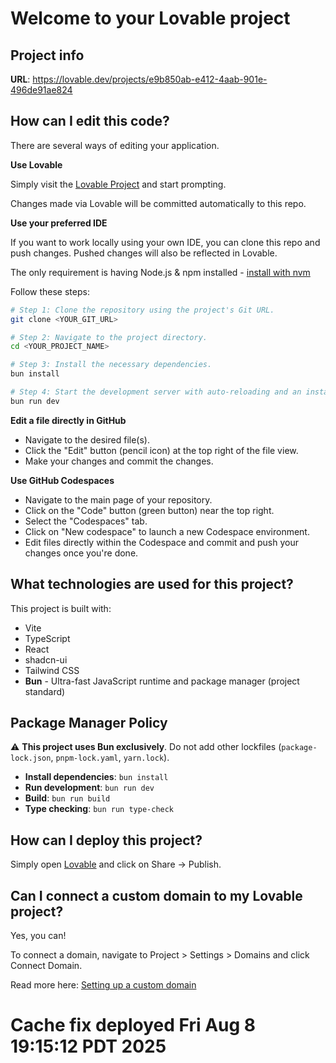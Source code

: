 # Welcome to your Lovable project

## Project info

**URL**: https://lovable.dev/projects/e9b850ab-e412-4aab-901e-496de91ae824

## How can I edit this code?

There are several ways of editing your application.

**Use Lovable**

Simply visit the [Lovable Project](https://lovable.dev/projects/e9b850ab-e412-4aab-901e-496de91ae824) and start prompting.

Changes made via Lovable will be committed automatically to this repo.

**Use your preferred IDE**

If you want to work locally using your own IDE, you can clone this repo and push changes. Pushed changes will also be reflected in Lovable.

The only requirement is having Node.js & npm installed - [install with nvm](https://github.com/nvm-sh/nvm#installing-and-updating)

Follow these steps:

```sh
# Step 1: Clone the repository using the project's Git URL.
git clone <YOUR_GIT_URL>

# Step 2: Navigate to the project directory.
cd <YOUR_PROJECT_NAME>

# Step 3: Install the necessary dependencies.
bun install

# Step 4: Start the development server with auto-reloading and an instant preview.
bun run dev
```

**Edit a file directly in GitHub**

- Navigate to the desired file(s).
- Click the "Edit" button (pencil icon) at the top right of the file view.
- Make your changes and commit the changes.

**Use GitHub Codespaces**

- Navigate to the main page of your repository.
- Click on the "Code" button (green button) near the top right.
- Select the "Codespaces" tab.
- Click on "New codespace" to launch a new Codespace environment.
- Edit files directly within the Codespace and commit and push your changes once you're done.

## What technologies are used for this project?

This project is built with:

- Vite
- TypeScript
- React
- shadcn-ui
- Tailwind CSS
- **Bun** - Ultra-fast JavaScript runtime and package manager (project standard)

## Package Manager Policy

⚠️ **This project uses Bun exclusively**. Do not add other lockfiles (`package-lock.json`, `pnpm-lock.yaml`, `yarn.lock`).

- **Install dependencies**: `bun install`
- **Run development**: `bun run dev`
- **Build**: `bun run build`
- **Type checking**: `bun run type-check`

## How can I deploy this project?

Simply open [Lovable](https://lovable.dev/projects/e9b850ab-e412-4aab-901e-496de91ae824) and click on Share -> Publish.

## Can I connect a custom domain to my Lovable project?

Yes, you can!

To connect a domain, navigate to Project > Settings > Domains and click Connect Domain.

Read more here: [Setting up a custom domain](https://docs.lovable.dev/tips-tricks/custom-domain#step-by-step-guide)
# Cache fix deployed Fri Aug  8 19:15:12 PDT 2025
